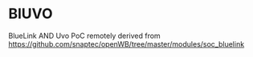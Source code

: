 # BlUVO
 BlueLink AND Uvo PoC
 remotely derived from https://github.com/snaptec/openWB/tree/master/modules/soc_bluelink